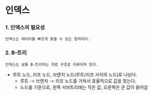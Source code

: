 # 인덱스

### 1. 인덱스의 필요성
    인덱스는 데이터를 빠르게 찾을 수 있는 장치이다. 

### 2. B-트리
    인덱스는 보통 B-트리라는 자료 구조로 이루어져 있다. 
- 루트 노드, 리프 노드, 브랜치 노드(루트/리프 사이의 노드)로 나뉜다. 
    - 루트 -> 브랜치 -> 리프 노드를 거쳐서 효율적으로 값을 찾는다. 
    - 노드를 기준으로, 왼쪽 서브트리에는 작은 값, 오른쪽은 큰 값이 들어감
    